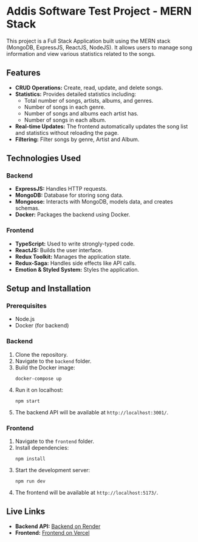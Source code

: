 <h1>Addis Software Test Project - MERN Stack</h1>

<p>This project is a Full Stack Application built using the MERN stack (MongoDB, ExpressJS, ReactJS, NodeJS). It allows users to manage song information and view various statistics related to the songs.</p>

<h2>Features</h2>
<ul>
    <li><strong>CRUD Operations:</strong> Create, read, update, and delete songs.</li>
    <li><strong>Statistics:</strong> Provides detailed statistics including:
        <ul>
            <li>Total number of songs, artists, albums, and genres.</li>
            <li>Number of songs in each genre.</li>
            <li>Number of songs and albums each artist has.</li>
            <li>Number of songs in each album.</li>
        </ul>
    </li>
    <li><strong>Real-time Updates:</strong> The frontend automatically updates the song list and statistics without reloading the page.</li>
    <li><strong>Filtering:</strong> Filter songs by genre, Artist and Album.</li>
</ul>

<h2>Technologies Used</h2>

<h3>Backend</h3>
<ul>
    <li><strong>ExpressJS:</strong> Handles HTTP requests.</li>
    <li><strong>MongoDB:</strong> Database for storing song data.</li>
    <li><strong>Mongoose:</strong> Interacts with MongoDB, models data, and creates schemas.</li>
    <li><strong>Docker:</strong> Packages the backend using Docker.</li>
</ul>

<h3>Frontend</h3>
<ul>
    <li><strong>TypeScript:</strong> Used to write strongly-typed code.</li>
    <li><strong>ReactJS:</strong> Builds the user interface.</li>
    <li><strong>Redux Toolkit:</strong> Manages the application state.</li>
    <li><strong>Redux-Saga:</strong> Handles side effects like API calls.</li>
    <li><strong>Emotion & Styled System:</strong> Styles the application.</li>
</ul>

<h2>Setup and Installation</h2>

<h3>Prerequisites</h3>
<ul>
    <li>Node.js</li>
    <li>Docker (for backend)</li>
</ul>

<h3>Backend</h3>
<ol>
    <li>Clone the repository.</li>
    <li>Navigate to the <code>backend</code> folder.</li>
    <li>Build the Docker image:
        <pre><code>docker-compose up</code></pre>
    </li>
   <li>Run it on localhost:
        <pre><code>npm start</code></pre>
    </li>
    <li>The backend API will be available at <code>http://localhost:3001/</code>.</li>
</ol>

<h3>Frontend</h3>
<ol>
    <li>Navigate to the <code>frontend</code> folder.</li>
    <li>Install dependencies:
        <pre><code>npm install</code></pre>
    </li>
    <li>Start the development server:
        <pre><code>npm run dev</code></pre>
    </li>
    <li>The frontend will be available at <code>http://localhost:5173/</code>.</li>
</ol>

<h2>Live Links</h2>
<ul>
    <li><strong>Backend API:</strong> <a href="https://addis-music-beki.onrender.com/api/songs">Backend on Render</a></li>
    <li><strong>Frontend:</strong> <a href="https://addis-music-nh4f2owbj-bereketzzs-projects.vercel.app/">Frontend on Vercel</a></li>
</ul>
